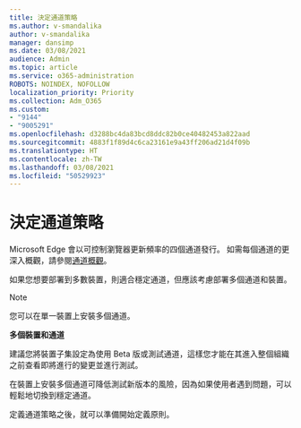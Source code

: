 ```yaml
---
title: 決定通道策略
ms.author: v-smandalika
author: v-smandalika
manager: dansimp
ms.date: 03/08/2021
audience: Admin
ms.topic: article
ms.service: o365-administration
ROBOTS: NOINDEX, NOFOLLOW
localization_priority: Priority
ms.collection: Adm_O365
ms.custom:
- "9144"
- "9005291"
ms.openlocfilehash: d3288bc4da83bcd8ddc82b0ce40482453a822aad
ms.sourcegitcommit: 4883f1f89d4c6ca23161e9a43ff206ad21d4f09b
ms.translationtype: HT
ms.contentlocale: zh-TW
ms.lasthandoff: 03/08/2021
ms.locfileid: "50529923"
---
```

# <a name="determine-channel-strategy"></a>決定通道策略

Microsoft Edge 會以可控制瀏覽器更新頻率的四個通道發行。 如需每個通道的更深入概觀，請參閱[通道概觀](https://docs.microsoft.com/DeployEdge/microsoft-edge-channels#channel-overview)。

如果您想要部署到多數裝置，則適合穩定通道，但應該考慮部署多個通道和裝置。

> [!NOTE]
> 您可以在單一裝置上安裝多個通道。

**多個裝置和通道**

建議您將裝置子集設定為使用 Beta 版或測試通道，這樣您才能在其進入整個組織之前查看即將進行的變更並進行測試。

在裝置上安裝多個通道可降低測試新版本的風險，因為如果使用者遇到問題，可以輕鬆地切換到穩定通道。

定義通道策略之後，就可以準備開始定義原則。

